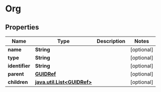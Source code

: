 
# Org

## Properties
Name | Type | Description | Notes
------------ | ------------- | ------------- | -------------
**name** | **String** |  |  [optional]
**type** | **String** |  |  [optional]
**identifier** | **String** |  |  [optional]
**parent** | [**GUIDRef**](GUIDRef.md) |  |  [optional]
**children** | [**java.util.List&lt;GUIDRef&gt;**](GUIDRef.md) |  |  [optional]



